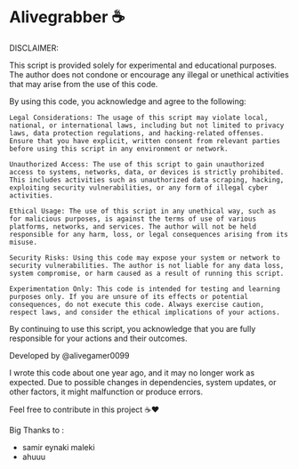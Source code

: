 
# Alivegrabber ☕
DISCLAIMER:

This script is provided solely for experimental and educational purposes. The author does not condone or encourage any illegal or unethical activities that may arise from the use of this code.

By using this code, you acknowledge and agree to the following:

    Legal Considerations: The usage of this script may violate local, national, or international laws, including but not limited to privacy laws, data protection regulations, and hacking-related offenses. Ensure that you have explicit, written consent from relevant parties before using this script in any environment or network.

    Unauthorized Access: The use of this script to gain unauthorized access to systems, networks, data, or devices is strictly prohibited. This includes activities such as unauthorized data scraping, hacking, exploiting security vulnerabilities, or any form of illegal cyber activities.

    Ethical Usage: The use of this script in any unethical way, such as for malicious purposes, is against the terms of use of various platforms, networks, and services. The author will not be held responsible for any harm, loss, or legal consequences arising from its misuse.

    Security Risks: Using this code may expose your system or network to security vulnerabilities. The author is not liable for any data loss, system compromise, or harm caused as a result of running this script.

    Experimentation Only: This code is intended for testing and learning purposes only. If you are unsure of its effects or potential consequences, do not execute this code. Always exercise caution, respect laws, and consider the ethical implications of your actions.

By continuing to use this script, you acknowledge that you are fully responsible for your actions and their outcomes.

Developed by @alivegamer0099

I wrote this code about one year ago, and it may no longer work as expected. Due to possible changes in dependencies, system updates, or other factors, it might malfunction or produce errors. 

Feel free to contribute in this project ☕❤️

Big Thanks to :
- samir eynaki maleki
- ahuuu
